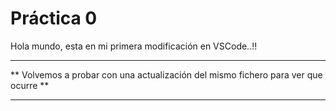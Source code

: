  # Práctica 0

Hola mundo, esta en mi primera modificación en VSCode..!!

*********************************************************
** Volvemos a probar con una actualización del mismo fichero para ver que ocurre **
*********************************************************